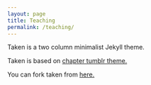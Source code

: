 ```yaml
---
layout: page
title: Teaching
permalink: /teaching/
---
```


Taken is a two column minimalist Jekyll theme.

Taken is based on [chapter tumblr theme.](http://theme-chapter.tumblr.com/)

You can fork taken from [here.](https://github.com/vfalanis/taken)
